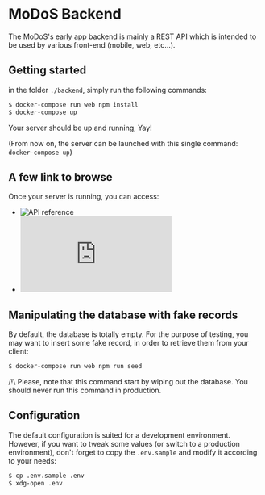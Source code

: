 # MoDoS Backend

The MoDoS's early app backend is mainly a REST API which is intended to be used
by various front-end (mobile, web, etc...).

## Getting started

in the folder `./backend`, simply run the following commands:

```bash
$ docker-compose run web npm install
$ docker-compose up
```

Your server should be up and running, Yay!

(From now on, the server can be launched with this single command: `docker-compose up`)

## A few link to browse

Once your server is running, you can access:

- ![API reference](http://localhost:3000/api/v1/doc/)
- ![MoDoS landing page](http://localhost:3000/landing-page/index.html)

## Manipulating the database with fake records

By default, the database is totally empty. For the purpose of testing, you may
want to insert some fake record, in order to retrieve them from your client:

```bash
$ docker-compose run web npm run seed
```

/!\ Please, note that this command start by wiping out the database. You should
never run this command in production.

## Configuration

The default configuration is suited for a development environment. However, if
you want to tweak some values (or switch to a production environment), don't
forget to copy the `.env.sample` and modify it according to your needs:

```bash
$ cp .env.sample .env
$ xdg-open .env
```